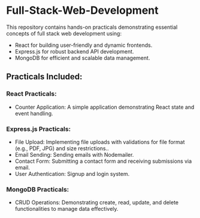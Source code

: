 # Full-Stack-Web-Development
This repository contains hands-on practicals demonstrating essential concepts of full stack web development using:

- React for building user-friendly and dynamic frontends.
- Express.js for robust backend API development.
- MongoDB for efficient and scalable data management.

## Practicals Included:
### React Practicals:
- Counter Application: A simple application demonstrating React state and event handling.
### Express.js Practicals:
- File Upload: Implementing file uploads with validations for file format (e.g., PDF, JPG) and size restrictions..
- Email Sending: Sending emails with Nodemailer.
- Contact Form: Submitting a contact form and receiving submissions via email.
- User Authentication: Signup and login system.
### MongoDB Practicals:
- CRUD Operations: Demonstrating create, read, update, and delete functionalities to manage data effectively.
